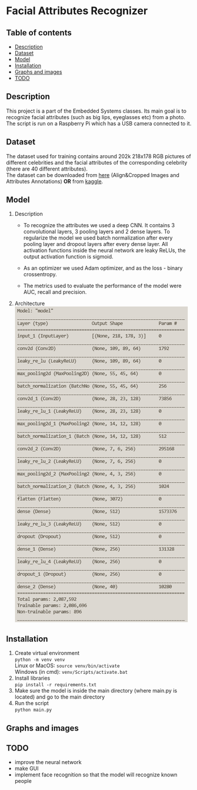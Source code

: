 # Facial Attributes Recognizer
## Table of contents
* [Description](#description)
* [Dataset](#dataset)
* [Model](#model)
* [Installation](#installation)
* [Graphs and images](#graphs-and-images)
* [TODO](#todo)

## Description
This project is a part of the Embedded Systems classes. Its main goal is to recognize facial attributes (such as big lips, eyeglasses etc) from a photo. The script is run on a Raspberry Pi which has a USB camera connected to it.

## Dataset
The dataset used for training contains around 202k 218x178 RGB pictures of different celebrities and the facial attributes of the corresponding celebrity (there are 40 different attributes).  
The dataset can be downloaded from [here](https://mmlab.ie.cuhk.edu.hk/projects/CelebA.html) (Align&Cropped Images and Attributes Annotations) **OR** from [kaggle](https://www.kaggle.com/jessicali9530/celeba-dataset).


## Model
1. Description

    - To recognize the attributes we used a deep CNN. It contains 3 convolutional layers, 3 pooling layers and 2 dense layers. To regularize the model we used batch normalization after every pooling layer and dropout layers after every dense layer. All activation functions inside the neural network are leaky ReLUs, the output activation function is sigmoid.

    - As an optimizer we used Adam optimizer, and as the loss - binary crossentropy.  

    - The metrics used to evaluate the performance of the model were AUC, recall and precision.

2. Architecture  
![](/additional/model.png)

## Installation
1. Create virtual environment  
```python -m venv venv```  
Linux or MacOS: ```source venv/bin/activate```  
Windows (in cmd): ```venv/Scripts/activate.bat```  
2. Install libraries  
```pip install -r requirements.txt```  
3. Make sure the model is inside the main directory (where main.py is located) and go to the main directory
4. Run the script  
```python main.py```

## Graphs and images

## TODO
- improve the neural network
- make GUI
- implement face recognition so that the model will recognize known people